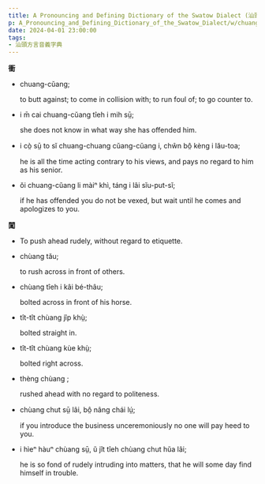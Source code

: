 ```yaml
---
title: A Pronouncing and Defining Dictionary of the Swatow Dialect (汕頭方言音義字典) / chuang
p: A_Pronouncing_and_Defining_Dictionary_of_the_Swatow_Dialect/w/chuang
date: 2024-04-01 23:00:00
tags: 
- 汕頭方言音義字典
---
```



**衝**

- chuang-cŭang;

  to butt against; to come in collision with; to run foul of; to go counter to.

- i m̄ cai chuang-cŭang tîeh i mih sṳ̄;

  she does not know in what way she has offended him.

- i cò̤ sṳ̄ to sĭ chuang-chuang cŭang-cŭang i, chŵn bô̤ kèng i lău-toa;

  he is all the time acting contrary to his views, and pays no regard to him as his senior.

- ŏi chuang-cŭang li màiⁿ khì, táng i lâi sĭu-put-sĭ;

  if he has offended you do not be vexed, but wait until he comes and apologizes to you.

**闖**
- To push ahead rudely, without regard to etiquette.

- chùang tău;

  to rush across in front of others.

- chùang tîeh i kâi bé-thâu;

  bolted across in front of his horse.

- tît-tît chùang jîp khṳ̀;

  bolted straight in.

- tît-tît chùang kùe khṳ̀;

  bolted right across.

- thèng chùang ;

  rushed ahead with no regard to politeness.

- chùang chut sṳ̄ lâi, bô̤ nâng chái lṳ́;

  if you introduce the business unceremoniously no one will pay heed to you.

- i hìeⁿ hàuⁿ chùang sṳ̄, ŭ jît tîeh chùang chut hŭa lâi;

  he is so fond of rudely intruding into matters, that he will some day find himself in trouble.